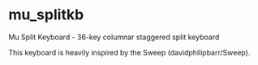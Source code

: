 # mu_splitkb
Mu Split Keyboard - 36-key columnar staggered split keyboard

This keyboard is heavily inspired by the Sweep (davidphilipbarr/Sweep).
